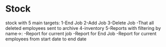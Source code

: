 # Stock
stock with 5 main targets:
1-End Job
2-Add  Job
3-Delete Job
-That all deleted employees sent to archive
4-inventory
5-Reports with filtering by name->:
 -Report for current job
 -Report for End Job
 -Report  for current employees from start date to end date
